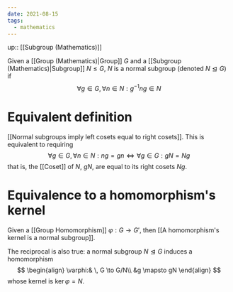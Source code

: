 ```yaml
---
date: 2021-08-15
tags:
  - mathematics 
---
```

up:: [[Subgroup (Mathematics)]]

Given a [[Group (Mathematics)|Group]] $G$ and a [[Subgroup (Mathematics)|Subgroup]] $N \leq G$, $N$ is a normal subgroup (denoted $N \trianglelefteq G$) if
$$
\forall g \in G, \forall n \in N: g^{-1} n g \in N
$$
# Equivalent definition
[[Normal subgroups imply left cosets equal to right cosets]].
This is equivalent to requiring
$$
\forall g \in G, \forall n \in N: ng = gn \iff \forall g \in G: gN = Ng
$$
that is, the [[Coset]] of $N$, $gN$, are equal to its right cosets $Ng$.

# Equivalence to a homomorphism's kernel
Given a [[Group Homomorphism]] $\varphi: G \to G'$, then [[A homomorphism's kernel is a normal subgroup]]. 

The reciprocal is also true: a normal subgroup $N \trianglelefteq G$ induces a homomorphism
$$
\begin{align}
\varphi:&  \, G \to G/N\\
&g \mapsto gN
\end{align}
$$
whose kernel is $\ker \varphi = N$.

